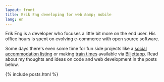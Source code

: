 ```yaml
---
layout: front
title: Erik Eng developing for web &amp; mobile
lang: en
---
```


Erik Eng is a developer who focuses a little bit more on the end user. His office hours is spent on evolving e-commerce with open source software.

Some days there's even some time for fun side projects like a <a href="http://www.hittebo.se/" title="Hittebo">social accommodation listing</a> or making <a href="http://tagtider.net/">train times</a> available via <a href="http://biljettapp.se">Biljettapp</a>. Read about my thoughts and ideas on code and web development in the posts below.

{% include posts.html %}